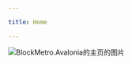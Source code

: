 ```yaml
---

title: Home

---
```

<subhome
    title="BlockMetro.Avalonia" 
    subtitle="基于Avalonia的扁平化UI库" 
    tagline="个人的爱好项目，对Windows 8.1的MetroUI进行了还原(毕竟这是Starcloudsea最喜欢的UI)"
    tiptitle="<- 在侧边栏查看更多.">
    <img src="/docs/Shared/Docs/StarcloudseaProjectDocs/BlockMetroAvalonia/BlockMetroAvalonia.png" alt="BlockMetro.Avalonia的主页的图片" title="很方的（" class="subhomeimg"/>
</subhome>